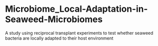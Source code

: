 # Microbiome_Local-Adaptation-in-Seaweed-Microbiomes
 A study using reciprocal transplant experiments to test whether seaweed bacteria are locally adapted to their host environment
